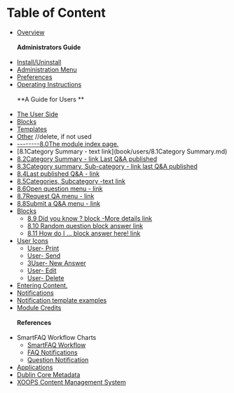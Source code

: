# Table of Content

* [Overview](book/0introduction.md)<br>
<br>**Administrators Guide**<br><br>
* [Install/Uninstall](book/1install.md)
* [Administration Menu](book/2administration.md)
* [Preferences](book/3preferences.md)
* [Operating Instructions](book/4operations.md)
<br><br>**A Guide for Users **<br><br>
* [The User Side](book/5userside.md)
* [Blocks](book/6blocks.md)
* [Templates](book/7templates.md)
* [Other](book/8other.md) //delete, if not used
* [--------8.0The module index page.](book/users/8.0IndexPage.md)
* [8.1Category Summary - text link](book/users/8.1Category Summary.md)
* [8.2Category Summary - link Last Q&A published](book/users/credits.md)
* [8.3Category summary, Sub-category - link last Q&A published](book/users/credits.md)
* [8.4Last published Q&A - link](book/users/credits.md)
* [8.5Categories, Subcategory -text link](book/users/credits.md)
* [8.6Open question menu - link](book/users/credits.md)
* [8.7Request QA menu - link](book/users/credits.md)
* [8.8Submit a Q&A menu - link](book/users/credits.md)
* [Blocks](book/users/credits.md)
    * [8.9 Did you know ? block -More details link](book/users/8.9Blocks.md)
    * [8.10 Random question block answer link](book/users/credits.md)
    * [8.11 How do I ... block answer here! link](book/users/credits.md)
* [User Icons](book/users/9.0UserIcons.md)
    * [User- Print](book/users/9.1User-Print.md)
    * [User- Send](book/users/9.2User-Send.md)
    * [3User- New Answer](book/users/9.3User-NewAnswer.md)
    * [User- Edit](book/users/9.4User-Edit.md)
    * [User- Delete](book/users/9.5User-Delete.md)
* [Entering Content.](book/users/10EnterContent.md)
* [Notifications](book/users/11Notifications.md)
* [Notification template examples](book/users/11.1NotificationsTemplates.md)
* [Module Credits](book/9credits.md)
<br><br>**References**<br><br>
* SmartFAQ Workflow Charts
    * [SmartFAQ Workflow](book/references/workflow1.md)
    * [FAQ Notifications](book/references/workflow2.md)
    * [Question Notification](book/references/workflow3.md)
* [Applications](book/references/12.1Applications.md)
* [Dublin Core Metadata](book/references/12.2Dublin.md)
* [XOOPS Content Management System](book/references/12.4XOOPS.md)


